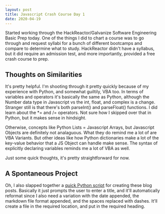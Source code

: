 ```yaml
---
layout: post
title: Javascript Crash Course Day 1
date: 2020-04-19
---
```


Started working through the HackReactor/Galvanize Software Engineering Basic Prep today.
One of the things I did to chart a course was to go through and request syllabi for a bunch of different bootcamps and compare to determine what to study. HackReactor didn't have a syllabus, but it did require an admission test, and more importantly, provided a free crash course to prep. 

## Thoughts on Similarities

It's pretty helpful. I'm shooting through it pretty quickly because of my experience with Python, and somewhat guiltily, VBA too. In terms of variables and operators it's basically the same as Python, although the Number data type in Javascript vs the int, float, and complex is a change. Stranger still is that there's both parseInt() and parseFloat() functions.
I did learn about the *= and /= operators. Not sure how I skipped over that in Python, but it makes sense in hindsight.

Otherwise, concepts like Python Lists = Javascript Arrays, but Javascript Objects are definitely not analaguous. What they do remind me a lot of are VBA Variants. But other ideas like how Python dictionaries make a lot of the key-value behavior that a JS Object can handle make sense. The syntax of explicitly declaring variables reminds me a lot of VBA as well.

Just some quick thoughts, it's pretty straightforward for now.

## A Spontaneous Project

Oh, I also slapped together a [quick Python script](https://github.com/bernardkung/bernardkung.github.io/blob/master/create_post.py) for creating these blog posts. Basically it just prompts the user to enter a title, and it'll automatically reformat since I also need a variation with the date appended, the markdown file format appended, and the spaces replaced with dashes. It'll create a file in the required location, and put in the required heading. 